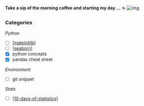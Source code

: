 **Take a sip of the morning coffee and starting my day ...** ☕
![img](https://www.educative.io/v2api/editorpage/4633464658722816/image/4844288916062208)

### Categories
*Python*
- [ ] [[matplotlib]]()
- [ ] [[seaborn]](https://seaborn.pydata.org/tutorial.html)
- [x] python concepts
- [x] pandas cheat sheet

*Environment*
- [ ] git snippet

*Stats*
- [ ] [[10-days-of-statistics]](https://www.hackerrank.com/domains/tutorials/10-days-of-statistics)



